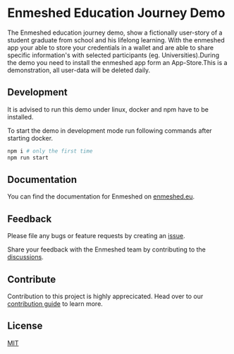 # Enmeshed Education Journey Demo

The Enmeshed education journey demo, show a fictionally user-story of a student graduate from school and his lifelong learning. With the enmeshed app your able to store your credentials in a wallet and are able to share specific information's with selected participants (eg. Universities).During the demo you need to install the enmeshed app form an App-Store.This is a demonstration, all user-data will be deleted daily.

## Development

It is advised to run this demo under linux, docker and npm have to be installed.

To start the demo in development mode run following commands after starting docker.

```bash
npm i # only the first time
npm run start
```

## Documentation

You can find the documentation for Enmeshed on [enmeshed.eu](https://enmeshed.eu).

## Feedback

Please file any bugs or feature requests by creating an [issue](https://github.com/nmshd/feedback/issues).

Share your feedback with the Enmeshed team by contributing to the [discussions](https://github.com/nmshd/feedback/discussions).

## Contribute

Contribution to this project is highly apprecicated. Head over to our [contribution guide](https://github.com/nmshd/.github/blob/main/CONTRIBUTING.md) to learn more.

## License

[MIT](LICENSE)
